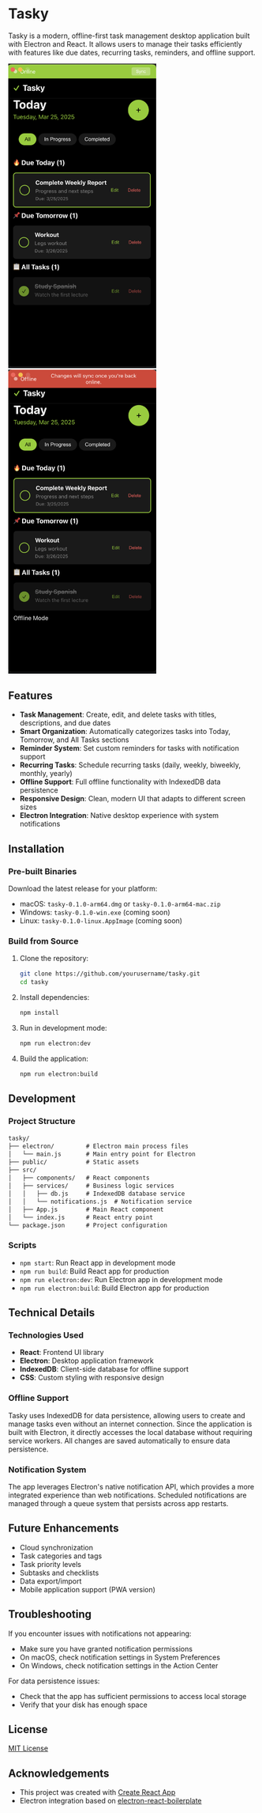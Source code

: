 # Tasky

Tasky is a modern, offline-first task management desktop application built with Electron and React. It allows users to manage their tasks efficiently with features like due dates, recurring tasks, reminders, and offline support.

<div display="inline">
<img src="public/tasky-demo.png" alt="Tasky Demo" width="300" />
<img src="public/tasky-offline.png" alt="Tasky Demo" width="300" />
</div>

## Features

- **Task Management**: Create, edit, and delete tasks with titles, descriptions, and due dates
- **Smart Organization**: Automatically categorizes tasks into Today, Tomorrow, and All Tasks sections
- **Reminder System**: Set custom reminders for tasks with notification support
- **Recurring Tasks**: Schedule recurring tasks (daily, weekly, biweekly, monthly, yearly)
- **Offline Support**: Full offline functionality with IndexedDB data persistence
- **Responsive Design**: Clean, modern UI that adapts to different screen sizes
- **Electron Integration**: Native desktop experience with system notifications

## Installation

### Pre-built Binaries

Download the latest release for your platform:

- macOS: `tasky-0.1.0-arm64.dmg` or `tasky-0.1.0-arm64-mac.zip`
- Windows: `tasky-0.1.0-win.exe` (coming soon)
- Linux: `tasky-0.1.0-linux.AppImage` (coming soon)

### Build from Source

1. Clone the repository:
   ```bash
   git clone https://github.com/yourusername/tasky.git
   cd tasky
   ```

2. Install dependencies:
   ```bash
   npm install
   ```

3. Run in development mode:
   ```bash
   npm run electron:dev
   ```

4. Build the application:
   ```bash
   npm run electron:build
   ```

## Development

### Project Structure

```
tasky/
├── electron/         # Electron main process files
│   └── main.js       # Main entry point for Electron
├── public/           # Static assets
├── src/
│   ├── components/   # React components
│   ├── services/     # Business logic services
│   │   ├── db.js     # IndexedDB database service
│   │   └── notifications.js  # Notification service
│   ├── App.js        # Main React component
│   └── index.js      # React entry point
└── package.json      # Project configuration
```

### Scripts

- `npm start`: Run React app in development mode
- `npm run build`: Build React app for production
- `npm run electron:dev`: Run Electron app in development mode
- `npm run electron:build`: Build Electron app for production

## Technical Details

### Technologies Used

- **React**: Frontend UI library
- **Electron**: Desktop application framework
- **IndexedDB**: Client-side database for offline support
- **CSS**: Custom styling with responsive design

### Offline Support

Tasky uses IndexedDB for data persistence, allowing users to create and manage tasks even without an internet connection. Since the application is built with Electron, it directly accesses the local database without requiring service workers. All changes are saved automatically to ensure data persistence.

### Notification System

The app leverages Electron's native notification API, which provides a more integrated experience than web notifications. Scheduled notifications are managed through a queue system that persists across app restarts.

## Future Enhancements

- Cloud synchronization
- Task categories and tags
- Task priority levels
- Subtasks and checklists
- Data export/import
- Mobile application support (PWA version)

## Troubleshooting

If you encounter issues with notifications not appearing:
- Make sure you have granted notification permissions
- On macOS, check notification settings in System Preferences
- On Windows, check notification settings in the Action Center

For data persistence issues:
- Check that the app has sufficient permissions to access local storage
- Verify that your disk has enough space

## License

[MIT License](LICENSE)

## Acknowledgements

- This project was created with [Create React App](https://create-react-app.dev/)
- Electron integration based on [electron-react-boilerplate](https://electron-react-boilerplate.js.org/)
